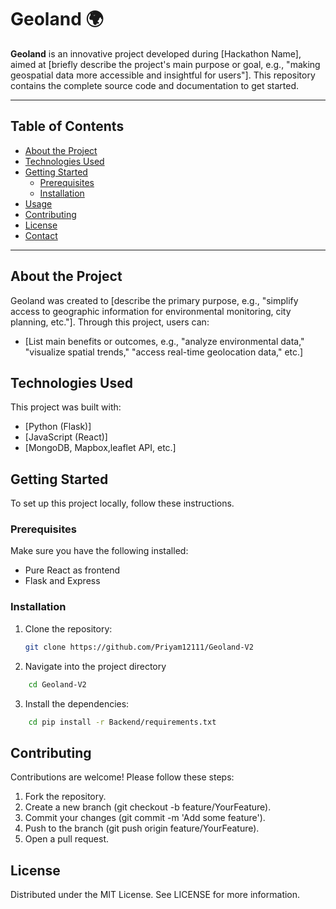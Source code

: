# Geoland 🌍

**Geoland** is an innovative project developed during [Hackathon Name], aimed at [briefly describe the project's main purpose or goal, e.g., "making geospatial data more accessible and insightful for users"]. This repository contains the complete source code and documentation to get started.

---

## Table of Contents

- [About the Project](#about-the-project)
- [Technologies Used](#technologies-used)
- [Getting Started](#getting-started)
  - [Prerequisites](#prerequisites)
  - [Installation](#installation)
- [Usage](#usage)
- [Contributing](#contributing)
- [License](#license)
- [Contact](#contact)

---

## About the Project

Geoland was created to [describe the primary purpose, e.g., "simplify access to geographic information for environmental monitoring, city planning, etc."]. Through this project, users can:

- [List main benefits or outcomes, e.g., "analyze environmental data," "visualize spatial trends," "access real-time geolocation data," etc.]

## Technologies Used

This project was built with:

- [Python (Flask)]
- [JavaScript (React)]
- [MongoDB, Mapbox,leaflet API, etc.]

## Getting Started

To set up this project locally, follow these instructions.

### Prerequisites

Make sure you have the following installed:

- Pure React as frontend
- Flask and Express

### Installation

1. Clone the repository:
   ```bash
   git clone https://github.com/Priyam12111/Geoland-V2
   ```
2. Navigate into the project directory

```bash
    cd Geoland-V2
```

3. Install the dependencies:

```bash
    cd pip install -r Backend/requirements.txt
```

## Contributing

Contributions are welcome! Please follow these steps:

1. Fork the repository.
2. Create a new branch (git checkout -b feature/YourFeature).
3. Commit your changes (git commit -m 'Add some feature').
4. Push to the branch (git push origin feature/YourFeature).
5. Open a pull request.

## License

Distributed under the MIT License. See LICENSE for more information.
